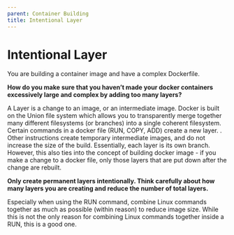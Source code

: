 ```yaml
---
parent: Container Building
title: Intentional Layer
---
```

# Intentional Layer

You are building a container image and have a complex Dockerfile.

**How do you make sure that you haven’t made your docker containers excessively large and complex by adding too many layers?**

A Layer is a change to an image, or an intermediate image. Docker is built on the Union file system which allows you to transparently merge together many different filesystems (or branches) into a single coherent filesystem. Certain commands in a docker file (RUN, COPY, ADD) create a new layer. . Other instructions create temporary intermediate images, and do not increase the size of the build.  Essentially, each layer is its own branch.  However, this also ties into the concept of building docker image - if you make a change to a docker file, only those layers that are put down after the change are rebuilt. 

**Only create permanent layers intentionally.  Think carefully about how many layers you are creating and reduce the number of total layers.**

Especially when using the RUN command, combine Linux commands together as much as possible (within reason) to reduce image size.  While this is not the only reason for combining Linux commands together inside a RUN, this is a good one.  
